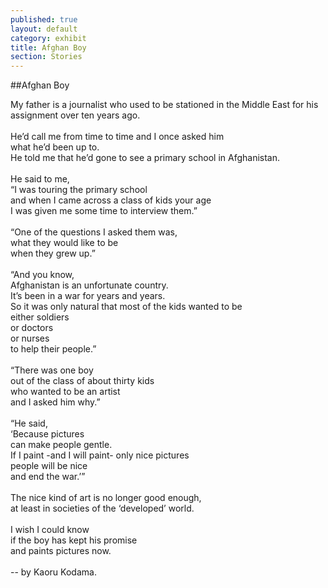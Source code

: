 ```yaml
---
published: true
layout: default
category: exhibit
title: Afghan Boy
section: Stories
---
```


##Afghan Boy

My father is a journalist who used to be stationed in the Middle East for his assignment over ten years ago. 
<br><br>
He’d call me from time to time and I once asked him <br>
what he’d been up to.<br>
He told me that he’d gone to see a primary school in Afghanistan.
<br><br>
He said to me, <br>
“I was touring the primary school<br>
and when I came across a class of kids your age<br>
I was given me some time to interview them.”
<br><br>
“One of the questions I asked them was,<br>
what they would like to be <br>
when they grew up.”
<br><br>
“And you know,<br>
Afghanistan is an unfortunate country.<br>
It’s been in a war for years and years.<br>
So it was only natural that most of the kids wanted to be<br> 
either soldiers<br>
or doctors<br>
or nurses<br>
to help their people.”
<br><br>
“There was one boy<br>
out of the class of about thirty kids<br>
who wanted to be an artist<br>
and I asked him why.”
<br><br>
“He said, <br>
‘Because pictures <br>
can make people gentle.<br>
If I paint -and I will paint- only nice pictures <br>
people will be nice<br>
and end the war.’”
<br><br>
The nice kind of art is no longer good enough,<br>
at least in societies of the ‘developed’ world.
<br><br>
I wish I could know <br>
if the boy has kept his promise <br>
and paints pictures now.
<br><br>
-- by Kaoru Kodama.
